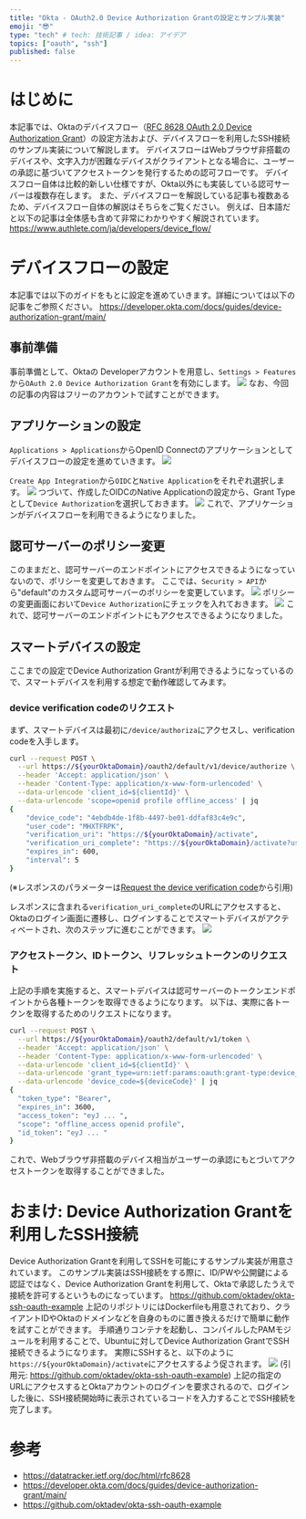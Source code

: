```yaml
---
title: "Okta - OAuth2.0 Device Authorization Grantの設定とサンプル実装"
emoji: "😎"
type: "tech" # tech: 技術記事 / idea: アイデア
topics: ["oauth", "ssh"]
published: false
---
```

# はじめに

本記事では、Oktaのデバイスフロー（[RFC 8628 OAuth 2.0 Device Authorization Grant](https://datatracker.ietf.org/doc/html/rfc8628)）の設定方法および、デバイスフローを利用したSSH接続のサンプル実装について解説します。
デバイスフローはWebブラウザ非搭載のデバイスや、文字入力が困難なデバイスがクライアントとなる場合に、ユーザーの承認に基づいてアクセストークンを発行するための認可フローです。
デバイスフロー自体は比較的新しい仕様ですが、Okta以外にも実装している認可サーバーは複数存在します。
また、デバイスフローを解説している記事も複数あるため、デバイスフロー自体の解説はそちらをご覧ください。
例えば、日本語だと以下の記事は全体感も含めて非常にわかりやすく解説されています。
https://www.authlete.com/ja/developers/device_flow/

# デバイスフローの設定
本記事では以下のガイドをもとに設定を進めていきます。詳細については以下の記事をご参照ください。
https://developer.okta.com/docs/guides/device-authorization-grant/main/

## 事前準備
事前準備として、Oktaの Developerアカウントを用意し、``Settings > Features``から``OAuth 2.0 Device Authorization Grant``を有効にします。
![](/images/1ed7fab3824f0b/settings-features.png)
なお、今回の記事の内容はフリーのアカウントで試すことができます。

## アプリケーションの設定
``Applications > Applications``からOpenID Connectのアプリケーションとしてデバイスフローの設定を進めていきます。
![](/images/1ed7fab3824f0b/applications.png)

``Create App Integration``から``OIDC``と``Native Application``をそれぞれ選択します。
![](/images/1ed7fab3824f0b/app-integration.png)
つづいて、作成したOIDCのNative Applicationの設定から、Grant Typeとして``Device Authorization``を選択しておきます。
![](/images/1ed7fab3824f0b/grant-type.png)
これで、アプリケーションがデバイスフローを利用できるようになりました。

## 認可サーバーのポリシー変更 
このままだと、認可サーバーのエンドポイントにアクセスできるようになっていないので、ポリシーを変更しておきます。
ここでは、``Security > API``から"default"のカスタム認可サーバーのポリシーを変更しています。
![](/images/1ed7fab3824f0b/authz-server.png)
ポリシーの変更画面において``Device Authorization``にチェックを入れておきます。
![](/images/1ed7fab3824f0b/policy.png)
これで、認可サーバーのエンドポイントにもアクセスできるようになりました。

## スマートデバイスの設定 

ここまでの設定でDevice Authorization Grantが利用できるようになっているので、スマートデバイスを利用する想定で動作確認してみます。

### device verification codeのリクエスト

まず、スマートデバイスは最初に``/device/authoriza``にアクセスし、verification codeを入手します。

```bash
curl --request POST \
  --url https://${yourOktaDomain}/oauth2/default/v1/device/authorize \
  --header 'Accept: application/json' \
  --header 'Content-Type: application/x-www-form-urlencoded' \
  --data-urlencode 'client_id=${clientId}' \
  --data-urlencode 'scope=openid profile offline_access' | jq
{
    "device_code": "4ebdb4de-1f8b-4497-be01-ddfaf83c4e9c",
    "user_code": "MHXTFRPK",
    "verification_uri": "https://${yourOktaDomain}/activate",
    "verification_uri_complete": "https://${yourOktaDomain}/activate?user_code=MHXTFRPK",
    "expires_in": 600,
    "interval": 5
}
```
(※レスポンスのパラメーターは[Request the device verification code](https://developer.okta.com/docs/guides/device-authorization-grant/main/#request-the-device-verification-code)から引用)

レスポンスに含まれる``verification_uri_complete``のURLにアクセスすると、Oktaのログイン画面に遷移し、ログインすることでスマートデバイスがアクティベートされ、次のステップに進むことができます。
![](/images/1ed7fab3824f0b/device-activate.png)

### アクセストークン、IDトークン、リフレッシュトークンのリクエスト 

上記の手順を実施すると、スマートデバイスは認可サーバーのトークンエンドポイントから各種トークンを取得できるようになります。
以下は、実際に各トークンを取得するためのリクエストになります。
```bash
curl --request POST \
  --url https://${yourOktaDomain}/oauth2/default/v1/token \
  --header 'Accept: application/json' \
  --header 'Content-Type: application/x-www-form-urlencoded' \
  --data-urlencode 'client_id=${clientId}' \
  --data-urlencode 'grant_type=urn:ietf:params:oauth:grant-type:device_code' \
  --data-urlencode 'device_code=${deviceCode}' | jq
{
  "token_type": "Bearer",
  "expires_in": 3600,
  "access_token": "eyJ ... ",
  "scope": "offline_access openid profile",
  "id_token": "eyJ ... "
}
```
これで、Webブラウザ非搭載のデバイス相当がユーザーの承認にもとづいてアクセストークンを取得することができました。

# おまけ: Device Authorization Grantを利用したSSH接続

Device Authorization Grantを利用してSSHを可能にするサンプル実装が用意されています。
このサンプル実装はSSH接続をする際に、ID/PWや公開鍵による認証ではなく、Device Authorization Grantを利用して、Oktaで承認したうえで接続を許可するというものになっています。
https://github.com/oktadev/okta-ssh-oauth-example
上記のリポジトリにはDockerfileも用意されており、クライアントIDやOktaのドメインなどを自身のものに置き換えるだけで簡単に動作を試すことができます。
手順通りコンテナを起動し、コンパイルしたPAMモジュールを利用することで、Ubuntuに対してDevice Authorization GrantでSSH接続できるようになります。
実際にSSHすると、以下のように``https://${yourOktaDomain}/activate``にアクセスするよう促されます。
![](/images/1ed7fab3824f0b/deviceflowSSHScreenshot.png)
(引用元: https://github.com/oktadev/okta-ssh-oauth-example)
上記の指定のURLにアクセスするとOktaアカウントのログインを要求されるので、ログインした後に、SSH接続開始時に表示されているコードを入力することでSSH接続を完了します。

# 参考
- https://datatracker.ietf.org/doc/html/rfc8628
- https://developer.okta.com/docs/guides/device-authorization-grant/main/
- https://github.com/oktadev/okta-ssh-oauth-example